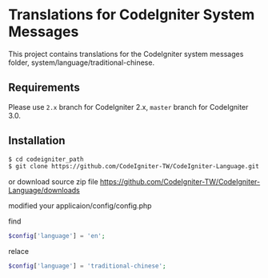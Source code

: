 # Translations for CodeIgniter System Messages

This project contains translations for the CodeIgniter system messages folder, system/language/traditional-chinese.

## Requirements

Please use `2.x` branch for CodeIgniter 2.x, `master` branch for CodeIgniter 3.0.

## Installation

```bash
$ cd codeigniter_path
$ git clone https://github.com/CodeIgniter-TW/CodeIgniter-Language.git application/language/traditional-chinese
```

or download source zip file https://github.com/CodeIgniter-TW/CodeIgniter-Language/downloads

modified your applicaion/config/config.php

find

```php
$config['language'] = 'en';
```

relace

```php
$config['language'] = 'traditional-chinese';
```